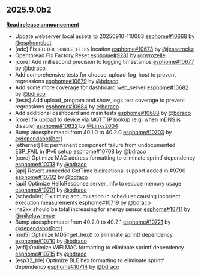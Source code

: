 ## 2025.9.0b2

[**Read release announcement**](https://beta.esphome.io/changelog/2025.9.0)

- Update webserver local assets to 20250910-110003 [esphome#10668](https://github.com/esphome/esphome/pull/10668) by [@esphomebot](https://github.com/esphomebot)
- [adc] Fix `FILTER_SOURCE_FILES` location [esphome#10673](https://github.com/esphome/esphome/pull/10673) by [@jesserockz](https://github.com/jesserockz)
- Openthread Fix Factory Reset [esphome#9281](https://github.com/esphome/esphome/pull/9281) by [@rwrozelle](https://github.com/rwrozelle)
- [core] Add millisecond precision to logging timestamps [esphome#10677](https://github.com/esphome/esphome/pull/10677) by [@bdraco](https://github.com/bdraco)
- Add comprehensive tests for choose_upload_log_host to prevent regressions [esphome#10679](https://github.com/esphome/esphome/pull/10679) by [@bdraco](https://github.com/bdraco)
- Add some more coverage for dashboard web_server [esphome#10682](https://github.com/esphome/esphome/pull/10682) by [@bdraco](https://github.com/bdraco)
- [tests] Add upload_program and show_logs test coverage to prevent regressions [esphome#10684](https://github.com/esphome/esphome/pull/10684) by [@bdraco](https://github.com/bdraco)
- Add additional dashboard and main tests [esphome#10688](https://github.com/esphome/esphome/pull/10688) by [@bdraco](https://github.com/bdraco)
- [core] fix upload to device via MQTT IP lookup (e.g. when mDNS is disable) [esphome#10632](https://github.com/esphome/esphome/pull/10632) by [@Links2004](https://github.com/Links2004)
- Bump aioesphomeapi from 40.1.0 to 40.2.0 [esphome#10703](https://github.com/esphome/esphome/pull/10703) by [@dependabot[bot]](https://github.com/apps/dependabot)
- [ethernet] Fix permanent component failure from undocumented ESP_FAIL in IPv6 setup [esphome#10708](https://github.com/esphome/esphome/pull/10708) by [@bdraco](https://github.com/bdraco)
- [core] Optimize MAC address formatting to eliminate sprintf dependency [esphome#10713](https://github.com/esphome/esphome/pull/10713) by [@bdraco](https://github.com/bdraco)
- [api] Revert unneeded GetTime bidirectional support added in #9790 [esphome#10702](https://github.com/esphome/esphome/pull/10702) by [@bdraco](https://github.com/bdraco)
- [api] Optimize HelloResponse server_info to reduce memory usage [esphome#10701](https://github.com/esphome/esphome/pull/10701) by [@bdraco](https://github.com/bdraco)
- [scheduler] Fix timing accumulation in scheduler causing incorrect execution measurements [esphome#10719](https://github.com/esphome/esphome/pull/10719) by [@bdraco](https://github.com/bdraco)
- ina2xx should be total increasing for energy sensor [esphome#10711](https://github.com/esphome/esphome/pull/10711) by [@mikelawrence](https://github.com/mikelawrence)
- Bump aioesphomeapi from 40.2.0 to 40.2.1 [esphome#10721](https://github.com/esphome/esphome/pull/10721) by [@dependabot[bot]](https://github.com/apps/dependabot)
- [md5] Optimize MD5::get_hex() to eliminate sprintf dependency [esphome#10710](https://github.com/esphome/esphome/pull/10710) by [@bdraco](https://github.com/bdraco)
- [wifi] Optimize WiFi MAC formatting to eliminate sprintf dependency [esphome#10715](https://github.com/esphome/esphome/pull/10715) by [@bdraco](https://github.com/bdraco)
- [esp32_ble] Optimize BLE hex formatting to eliminate sprintf dependency [esphome#10714](https://github.com/esphome/esphome/pull/10714) by [@bdraco](https://github.com/bdraco)

